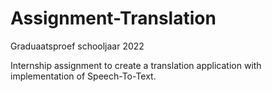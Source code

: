 # Assignment-Translation
Graduaatsproef schooljaar 2022

Internship assignment to create a translation application with implementation of Speech-To-Text.
